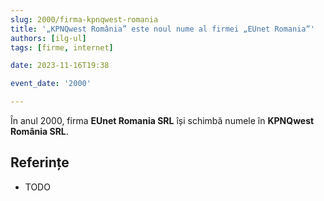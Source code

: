 ```yaml
---
slug: 2000/firma-kpnqwest-romania
title: '„KPNQwest România” este noul nume al firmei „EUnet Romania”'
authors: [ilg-ul]
tags: [firme, internet]

date: 2023-11-16T19:38

event_date: '2000'

---
```


În anul 2000, firma **EUnet Romania SRL** își schimbă numele în
**KPNQwest România SRL**.

<!-- truncate -->

## Referințe

- TODO

